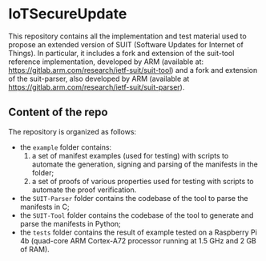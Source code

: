 # IoTSecureUpdate

This repository contains all the implementation and test material used to propose an extended version of SUIT (Software Updates for Internet of Things). In particular, it includes a fork and extension of the suit-tool reference implementation, developed by ARM (available at: https://gitlab.arm.com/research/ietf-suit/suit-tool) and a fork and extension of the suit-parser, also developed by ARM (available at https://gitlab.arm.com/research/ietf-suit/suit-parser). 

## Content of the repo

The repository is organized as follows:
* the `example` folder contains:
    1. a set of manifest examples (used for testing) with scripts to automate the generation, signing and parsing of the manifests in the folder;
    2. a set of proofs of various properties used for testing with scripts to automate the proof verification. 
* the `SUIT-Parser` folder contains the codebase of the tool to parse the manifests in C;
* the `SUIT-Tool` folder contains the codebase of the tool to generate and parse the manifests in Python;
* the `tests` folder contains the result of example tested on a Raspberry Pi 4b (quad-core ARM Cortex-A72 processor running at 1.5 GHz and 2 GB of RAM). 